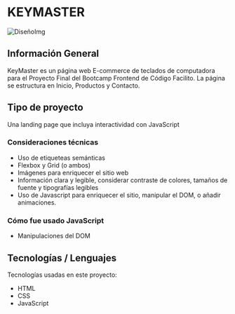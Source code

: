 # KEYMASTER 

![DiseñoImg](https://github.com/sd-rv/keymaster-website/blob/main/images/design-desktop.png)

## Información General
KeyMaster es un página web E-commerce de teclados de computadora para el Proyecto Final del Bootcamp Frontend de Código Facilito. La página se estructura en Inicio, Productos y Contacto.

## Tipo de proyecto
Una landing page que incluya interactividad con JavaScript

### Consideraciones técnicas
- Uso de etiqueteas semánticas
- Flexbox y Grid (o ambos)
- Imágenes para enriquecer el sitio web
- Información clara y legible, considerar contraste de colores, tamaños de fuente y tipografías legibles
- Uso de Javascript para enriquecer el sitio, manipular el DOM, o añadir animaciones. 

### Cómo fue usado JavaScript
- Manipulaciones del DOM

## Tecnologías / Lenguajes 
Tecnologías usadas en este proyecto:
* HTML
* CSS
* JavaScript



